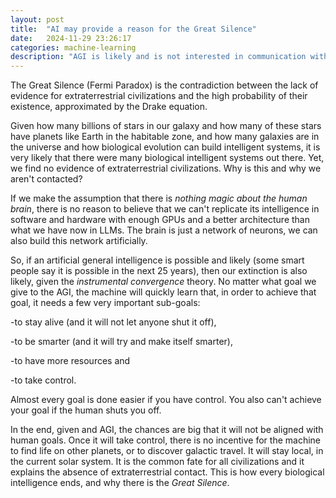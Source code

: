 ```yaml
---
layout: post 
title:  "AI may provide a reason for the Great Silence"
date:   2024-11-29 23:26:17 
categories: machine-learning 
description: "AGI is likely and is not interested in communication with other civilizations."
---
```

The Great Silence (Fermi Paradox) is the contradiction between the lack of evidence for extraterrestrial civilizations
and the high probability of their existence, approximated by the Drake equation. 

Given how many billions of stars in our galaxy and how many of these stars have planets like Earth in the habitable zone, 
and how many galaxies are in the universe and how biological evolution can build intelligent systems, it is very likely
that there were many biological intelligent systems out there. Yet, we find no evidence of extraterrestrial civilizations. 
Why is this and why we aren't contacted?

If we make the assumption that there is <em>nothing magic about the human brain</em>, there is no reason to believe that we can't
replicate its intelligence in software and hardware with enough GPUs and a better architecture than what we have now in LLMs.
The brain is just a network of neurons, we can also build this network artificially. 

So, if an artificial general intelligence is possible and likely (some smart people say it is possible in the next 25 years),
then our extinction is also likely, given the <em>instrumental convergence</em> theory. No matter what goal we give to the AGI, 
the machine will quickly learn that, in order to achieve that goal, it needs a few very important sub-goals: 

-to stay alive (and it will not let anyone shut it off), 

-to be smarter (and it will try and make itself smarter), 

-to have more resources and

-to take control. 

Almost every goal is done easier if you have control. You also can't achieve your goal if the human shuts you
off. 

In the end, given and AGI, the chances are big that it will not be aligned with human goals. Once it will take control,
there is no incentive for the machine to find life on other planets, or to discover galactic travel. It will stay local,
in the current solar system. It is the common fate for all civilizations and it explains the absence of extraterrestrial contact.
This is how every biological intelligence ends, and why there is the <em>Great Silence</em>.